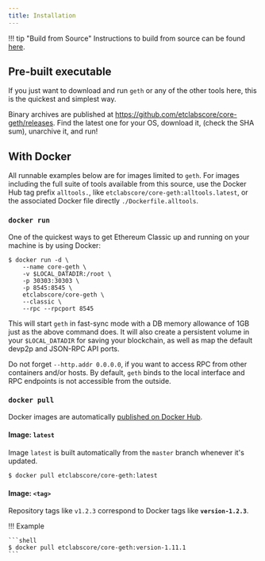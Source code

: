 ```yaml
---
title: Installation
---
```


!!! tip "Build from Source"
    Instructions to build from source can be found [here](/developers/build-from-source/).

## Pre-built executable

If you just want to download and run `geth` or any of the other tools here, this is the quickest and simplest way.

Binary archives are published at https://github.com/etclabscore/core-geth/releases. Find the latest one for your OS, download it, (check the SHA sum), unarchive it, and run!

## With Docker

All runnable examples below are for images limited to `geth`. For images including the full suite of
tools available from this source, use the Docker Hub tag prefix `alltools.`, like `etclabscore/core-geth:alltools.latest`, or the associated Docker file directly `./Dockerfile.alltools`.

### `docker run`

One of the quickest ways to get Ethereum Classic up and running on your machine is by using Docker:

```shell
$ docker run -d \
    --name core-geth \
    -v $LOCAL_DATADIR:/root \
    -p 30303:30303 \
    -p 8545:8545 \
    etclabscore/core-geth \
    --classic \
    --rpc --rpcport 8545
```

This will start `geth` in fast-sync mode with a DB memory allowance of 1GB just as the
above command does.  It will also create a persistent volume in your `$LOCAL_DATADIR` for
saving your blockchain, as well as map the default devp2p and JSON-RPC API ports.

Do not forget `--http.addr 0.0.0.0`, if you want to access RPC from other containers
and/or hosts. By default, `geth` binds to the local interface and RPC endpoints is not
accessible from the outside.


### `docker pull`

Docker images are automatically [published on Docker Hub](https://hub.docker.com/r/etclabscore/core-geth/tags).

#### Image: `latest`

Image `latest` is built automatically from the `master` branch whenever it's updated.

```shell
$ docker pull etclabscore/core-geth:latest
```

#### Image: `<tag>`

Repository tags like `v1.2.3` correspond to Docker tags like __`version-1.2.3`__.

!!! Example

    ```shell
    $ docker pull etclabscore/core-geth:version-1.11.1
    ```
